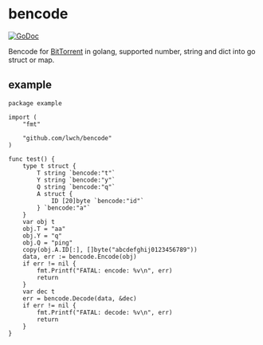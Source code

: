 # bencode

[![GoDoc](https://godoc.org/github.com/lwch/bencode?status.svg)](https://godoc.org/github.com/lwch/bencode)

Bencode for [BitTorrent](http://www.bittorrent.org/beps/bep_0005.html) in golang, supported number, string and dict into go struct or map.

## example

    package example

    import (
        "fmt"

        "github.com/lwch/bencode"
    )

    func test() {
        type t struct {
            T string `bencode:"t"`
            Y string `bencode:"y"`
            Q string `bencode:"q"`
            A struct {
                ID [20]byte `bencode:"id"`
            } `bencode:"a"`
        }
        var obj t
        obj.T = "aa"
        obj.Y = "q"
        obj.Q = "ping"
        copy(obj.A.ID[:], []byte("abcdefghij0123456789"))
        data, err := bencode.Encode(obj)
        if err != nil {
            fmt.Printf("FATAL: encode: %v\n", err)
            return
        }
        var dec t
        err = bencode.Decode(data, &dec)
        if err != nil {
            fmt.Printf("FATAL: decode: %v\n", err)
            return
        }
    }